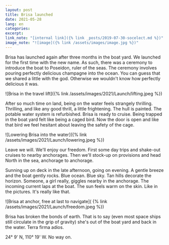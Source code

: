 ```yaml
---
layout: post
title: Brisa launched
date: 2021-05-28
lang: en
categories:
excerpt:
link_note: "[internal link]({% link _posts/2019-07-30-socelect.md %})"
image_note: "![image]({% link /assets/images/image.jpg %})"
---
```


Brisa has launched again after three months in the boat yard.
We launched for the first time with the new name. As such,
there was a ceremony to introduce the boat to Poseidon, ruler of the seas.
The ceremony involves pouring perfectly delicious champagne into the ocean.
You can guess that we shared a little with the god.
Otherwise we wouldn't know how perfectly delicious it was.

![Brisa in the travel lift]({% link /assets/images/2021/Launch/lifting.jpeg %})

After so much time on land, being on the water feels strangely thrilling.
Thrilling, and like any good thrill, a little frightening.
The hull is painted. The potable water system is refurbished.
Brisa is ready to cruise.
Being trapped in the boat yard felt like being a caged bird.
Now the door is open and like that bird we feel hesitant about leaving the
safety of the cage.

![Lowering Brisa into the water]({% link /assets/images/2021/Launch/lowering.jpeg %})

Leave we will. We'll enjoy our freedom. First some day trips and shake-out
cruises to nearby anchorages. Then we'll stock-up on provisions and head North
in the sea, anchorage to anchorage.

Sunning up on deck in the late afternoon, going on evening. A gentle breeze and
the boat gently rocks. Blue ocean. Blue sky. Tan hills decorate the horizon.
Someone, a girl really, giggles nearby in the anchorage. The incoming current
laps at the boat. The sun feels warm on the skin. Like in the pictures. It's
really like that.

![Brisa at anchor, free at last to navigate](
  {% link /assets/images/2021/Launch/freedom.jpeg %})

Brisa has broken the bonds of earth. That is to say (even most space ships
still circulate in the grip of gravity) she's out of the boat yard and back
in the water. Terra firma adios.

24° 9' N, 110° 19' W. No way on.
